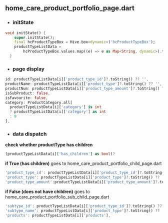 ## home_care_product_portfolio_page.dart

- ### initState

```dart
void initState() {
    super.initState();
    final hcProductTypeBox = Hive.box<dynamic>('hcProductTypeBox');
    productTypeListData =
        hcProductTypeBox.values.map((e) => e as Map<String, dynamic>).toList();
  }
```
- ### page display
```dart
id: productTypeListData[i]['product_type_id']?.toString() ?? '',
productName: productTypeListData[i]['product_type']?.toString() ?? '',
productNum: productTypeListData[i]['product_type_amount']?.toString() ?? '',
isSubProduct: false,
isFavourite: false,
category: ProductCategory.all[
  productTypeListData[i]['category'] is int
  ? productTypeListData[i]['category'] as int
  : 0
],
```
- ### data dispatch
**check whether productType has children**
```dart
(productTypeListData[i]['has_children'] as bool)?
```
**if True (has children)** 
goes to home_care_product_portfolio_child_page.dart
```dart
'product_type_id': productTypeListData[i]['product_type_id']?.toString() ?? '',
'product_type': productTypeListData[i]['product_type']?.toString() ?? '',
'product_type_amount':productTypeListData[i]['product_type_amount']?.toString() ?? '',
```
**if False (does not have children)** 
goes to home_care_product_portfolio_sub_child_page.dart

```dart
'subtype_id': productTypeListData[i]['product_type_id']?.toString() ?? '',
'subtype_name': productTypeListData[i]['product_type']?.toString() ?? '',
'products': productTypeListData[i]['products'],
```